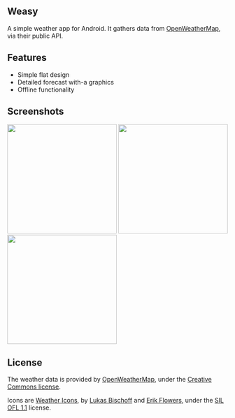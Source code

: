 ## Weasy
 A simple weather app for Android.
 It gathers data from [OpenWeatherMap](http://openweathermap.org/), via their public API.


## Features
* Simple flat design
* Detailed forecast with-a graphics
* Offline functionality

## Screenshots
[<img src="https://i.imgur.com/Ky6dMIN.jpg" width=250>](https://i.imgur.com/Ky6dMIN.jpg)
[<img src="https://i.imgur.com/BQ6kauu.jpg" width=250>](https://i.imgur.com/BQ6kauu.jpg)
[<img src="https://i.imgur.com/KrNr9t7.jpg" width=250>](https://i.imgur.com/KrNr9t7.jpg)


## License

The weather data is provided by [OpenWeatherMap](http://openweathermap.org/), under the <a href='http://creativecommons.org/licenses/by-sa/2.0/'>Creative Commons license</a>.

Icons are <a href='https://erikflowers.github.io/weather-icons/'>Weather Icons</a>, by <a href='http://www.twitter.com/artill'>Lukas Bischoff</a> and <a href='http://www.twitter.com/Erik_UX'>Erik Flowers</a>, under the <a href='http://scripts.sil.org/OFL'>SIL OFL 1.1</a> license.
